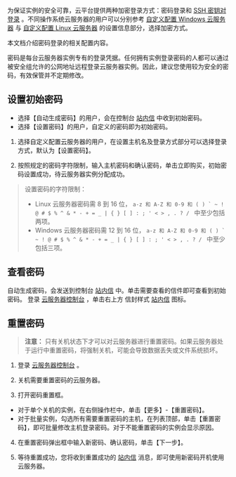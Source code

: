 为保证实例的安全可靠，云平台提供两种加密登录方式：密码登录和 [SSH 密钥对登录](/doc/product/213/6092) 。不同操作系统云服务器的用户可以分别参考 [自定义配置 Windows 云服务器](/doc/product/213/10516#.E8.AE.BE.E7.BD.AE.E4.BF.A1.E6.81.AF) 与 [自定义配置 Linux 云服务器](/doc/product/213/10517#.E8.AE.BE.E7.BD.AE.E4.BF.A1.E6.81.AF) 的设置信息部分，选择加密方式。

本文档介绍密码登录的相关配置内容。

密码是每台云服务器实例专有的登录凭据。任何拥有实例登录密码的人都可以通过被安全组允许的公网地址远程登录云服务器实例。因此，建议您使用较为安全的密码，有效保管并不定期修改。

## 设置初始密码
 - 选择【自动生成密码】的用户，会在控制台 [站内信](http://console.tcecqpoc.fsphere.cn/message) 中收到初始密码。
 - 选择【设置密码】的用户，自定义的密码即为初始密码。
 
1. 选择自定义配置云服务器的用户，在设置主机名及登录方式部分可以选择登录方式，默认为【设置密码】。

2. 按照规定的密码字符限制，输入主机密码和确认密码，单击立即购买，初始密码设置成功，待云服务器实例分配成功。

 >设置密码的字符限制：
 > - Linux 云服务器密码需 8 到 16 位， ```a-z 和 A-Z 和 0-9 和 ( ) ` ~ ! @ # $ % ^ & * - + = _ | { } [ ] : ; ' < > , . ? / ``` 中至少包括两项。
 > - Windows 云服务器密码需 12 到 16 位， ```a-z 和 A-Z 和 0-9 和 ( ) ` ~ ! @ # $ % ^ & * - + = _ | { } [ ] : ; ' < > , . ? / ``` 中至少包括三项。

## 查看密码
  自动生成密码，会发送到控制台 [站内信](http://console.tcecqpoc.fsphere.cn/message) 中。单击需要查看的信件即可查看到初始密码。
  登录 [云服务器控制台](http://console.tcecqpoc.fsphere.cn/cvm/) ，单击右上方 信封样式 [站内信](http://console.tcecqpoc.fsphere.cn/message) 图标。

## 重置密码
> **注意：**
> 只有关机状态下才可以对云服务器进行重置密码。如果云服务器处于运行中重置密码，将强制关机，可能会导致数据丢失或文件系统损坏。

 1. 登录 [云服务器控制台]( http://console.tcecqpoc.fsphere.cn/cvm/) 。

 2. 关机需要重置密码的云服务器。

 3. 打开密码重置框。
  - 对于单个关机的实例，在右侧操作栏中，单击【更多】-【重置密码】。
  - 对于批量实例，勾选所有需要重置密码的主机，在列表顶部，单击【重置密码】，即可批量修改主机登录密码。对于不能重置密码的实例会显示原因。

 4. 在重置密码弹出框中输入新密码、确认密码，单击【下一步】。

 5. 等待重置成功，您将收到重置成功的 [站内信](http://console.tcecqpoc.fsphere.cn/message) 消息，即可使用新密码开机使用云服务器。
